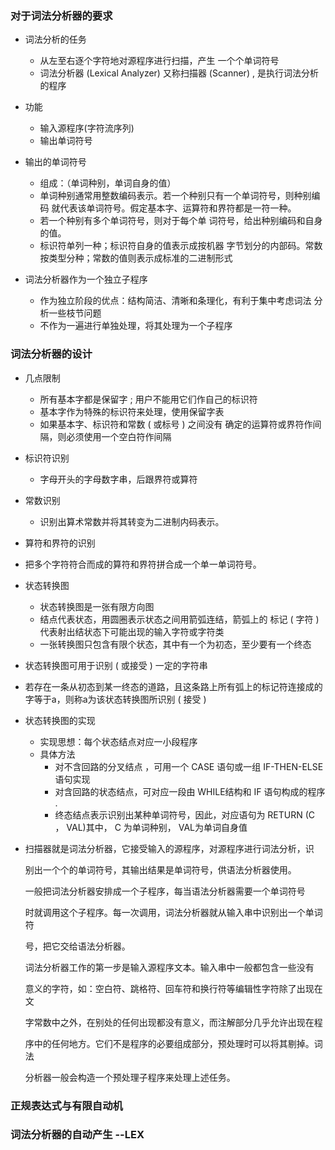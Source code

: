 ### 对于词法分析器的要求 

* 词法分析的任务
  * 从左至右逐个字符地对源程序进行扫描，产生 一个个单词符号
  *  词法分析器 (Lexical Analyzer) 又称扫描器 (Scanner) , 是执行词法分析的程序
* 功能 
  * 输入源程序(字符流序列)
  * 输出单词符号 
* 输出的单词符号
  * 组成：（单词种别，单词自身的值）
  * 单词种别通常用整数编码表示。若一个种别只有一个单词符号，则种别编码 就代表该单词符号。假定基本字、运算符和界符都是一符一种。
  * 若一个种别有多个单词符号，则对于每个单 词符号，给出种别编码和自身的值。
  * 标识符单列一种；标识符自身的值表示成按机器 字节划分的内部码。常数按类型分种；常数的值则表示成标准的二进制形式

* 词法分析器作为一个独立子程序
  * 作为独立阶段的优点：结构简洁、清晰和条理化，有利于集中考虑词法 分析一些枝节问题
  * 不作为一遍进行单独处理，将其处理为一个子程序

### 词法分析器的设计 

* 几点限制
  *  所有基本字都是保留字 ; 用户不能用它们作自己的标识符
  *  基本字作为特殊的标识符来处理，使用保留字表
  * 如果基本字、标识符和常数 ( 或标号 ) 之间没有 确定的运算符或界符作间隔，则必须使用一个空白符作间隔 

* 标识符识别
  
  * 字母开头的字母数字串，后跟界符或算符
  
* 常数识别
  
  * 识别出算术常数并将其转变为二进制内码表示。
  
* 算符和界符的识别
  
* 把多个字符符合而成的算符和界符拼合成一个单一单词符号。
  
* 状态转换图
  * 状态转换图是一张有限方向图 
  * 结点代表状态，用圆圈表示状态之间用箭弧连结，箭弧上的 标记 ( 字符 ) 代表射出结状态下可能出现的输入字符或字符类
  * 一张转换图只包含有限个状态，其中有一个为初态，至少要有一个终态
  
* 状态转换图可用于识别 ( 或接受 ) 一定的字符串

* 若存在一条从初态到某一终态的道路，且这条路上所有弧上的标记符连接成的字等于a，则称a为该状态转换图所识别 ( 接受 )

* 状态转换图的实现
  * 实现思想：每个状态结点对应一小段程序
  * 具体方法
    * 对不含回路的分叉结点 ，可用一个 CASE 语句或一组 IF-THEN-ELSE 语句实现
    * 对含回路的状态结点，可对应一段由 WHILE结构和 IF 语句构成的程序 .
    * 终态结点表示识别出某种单词符号，因此，对应语句为 RETURN (C ， VAL)其中， C 为单词种别， VAL为单词自身值
  
* 扫描器就是词法分析器，它接受输入的源程序，对源程序进行词法分析，识

  别出一个个的单词符号，其输出结果是单词符号，供语法分析器使用。

  一般把词法分析器安排成一个子程序，每当语法分析器需要一个单词符号

  时就调用这个子程序。每一次调用，词法分析器就从输入串中识别出一个单词符

  号，把它交给语法分析器。

  词法分析器工作的第一步是输入源程序文本。输入串中一般都包含一些没有

  意义的字符，如：空白符、跳格符、回车符和换行符等编辑性字符除了出现在文

  字常数中之外，在别处的任何出现都没有意义，而注解部分几乎允许出现在程

  序中的任何地方。它们不是程序的必要组成部分，预处理时可以将其剔掉。词法

  分析器一般会构造一个预处理子程序来处理上述任务。

### 正规表达式与有限自动机

### 词法分析器的自动产生 --LEX